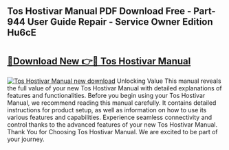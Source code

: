 ## Tos Hostivar Manual PDF Download Free - Part-944 User Guide Repair - Service Owner Edition Hu6cE

# <h2><a href="http://bc46295.oget.top/?id=Tos+Hostivar+Manual">🔗Download New 👉🔴 Tos Hostivar Manual</a></h2>

[![Tos Hostivar Manual new download](https://i.imgur.com/5g1atiW.png)](http://bc46295.oget.top/?id=Tos+Hostivar+Manual)
Unlocking Value This manual reveals the full value of your new Tos Hostivar Manual with detailed explanations of features and functionalities. Before you begin using your Tos Hostivar Manual, we recommend reading this manual carefully. It contains detailed instructions for product setup, as well as information on how to use its various features and capabilities. Experience seamless connectivity and control thanks to the advanced features of your new Tos Hostivar Manual. Thank You for Choosing Tos Hostivar Manual. We are excited to be part of your journey.
